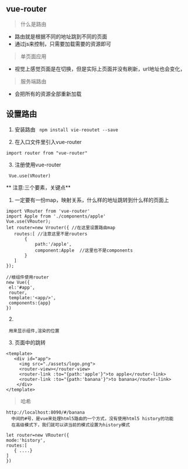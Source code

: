 ## vue-router

> 什么是路由

 - 路由就是根据不同的地址跳到不同的页面
 - 通过js来控制，只需要加载需要的资源即可
 
 
> 单页面应用

 - 视觉上感觉页面是在切换，但是实际上页面并没有刷新，url地址也会变化，
 
 > 服务端路由
 
 - 会把所有的资源全部重新加载
 
 ## 设置路由
  
   1. 安装路由
 ` npm install vie-reoutet --save`
    
   2. 在入口文件里引入vue-router
   
   ` import router from "vue-router" `
    
   3. 注册使用vue-router
   
   `` Vue.use(VRouter)``
 

** 注意:三个要素，关键点**
   
   1. 一定要有一份map，映射关系，什么样的地址跳转到什么样的页面上
   ```apple js
   import VRouter from 'vue-router'
   import Apple from './components/apple'
   Vue.use(VRouter);
   let router=new Vrouter({ //在这里设置路由map
      routes:[ //注意这里不是routers
          {
              path:'/apple',
              component:Apple  //这里也不是components
          }
      ]
   });
   
   //根组件使用router
   new Vue({
    el:'#app',
    router,
    template:'<app/>',
    components:{app}
   })

   ```

   2. <router-view></router-view>
   
  `` 用来显示组件,渲染的位置``
   
   3. 页面中的<router-linik>跳转
   ```apple html5
   <template>
      <div id="app">
        <img src="./assets/logo.png">
        <router-view></router-view>
        <router-link :to="{path:'apple'}">to apple</router-link>
        <router-link :to="{path:'banana'}">to banana</router-link>
       </div>
   </template>
  
```
   
   
   
> 哈希

   ```
   http://localhost:8090/#/banana
     中间的#号，是vue来处理html5路由的一个方式，没有使用html5 history的功能
     在高级模式下，我们就可以讲当前的模式设置为history模式
   ```
   
   ```apple js
   let router=new VRouter({
   mode:'history',
   routes:[
      { ....}
   ]
   })
```
   
   
   
   
  